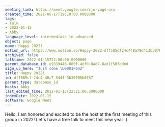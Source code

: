 ```yaml
---
meeting_link: https://meet.google.com/ijn-vugd-osn
created_time: 2021-08-17T19:10:00.0000000
tags:
- Talk
- 2022-01-15
- Abby
language_level: intermediate to advanced
object: page
name: Happy 2022!
notion_url: https://www.notion.so/Happy-2022-dff585cf24c448a78d413b30708b0767
archived: false
talktime: 2022-01-15T22:00:00.0000000
parent_database_id: e9339446-880f-4ef0-8ad7-8ad1f507dded
sign_up_here: "Just come \U0001F642"
title: Happy 2022!
id: dff585cf-24c4-48a7-8d41-3b30708b0767
parent_type: database_id
hosts: Abby
last_edited_time: 2022-01-15T22:21:00.0000000
indexDate: 2022-01-15
software: Google Meet
---
```


Hello, I am honored and excited to be the host at the first meeting of this group in 2022! Let's have a free talk to meet this new year :)





